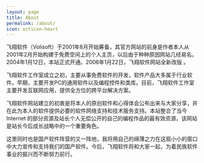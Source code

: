 ```yaml
---
layout: page
title: About
permalink: /about/
icon: octicon-heart
---
```


飞翔软件（Volisoft）于2001年8月开始筹备，其官方网站的前身是作者本人从2001年2月开始构建于免费空间上的个人主页，以后由于种种原因网站几经易名。2004年1月12日，本站正式开通。2006年1月22日，飞翔软件网站全新改版 。

飞翔软件工作室成立之初，主要从事免费软件的开发，软件产品大多属于行业软件。早期，主要开发PC的通用软件以及编程控件和类库。目前，飞翔软件工作室主要开发互联网应用，提供全方位的跨平台解决方案。

飞翔软件网站建立的初衷是将本人的原创软件和心得体会公布出来与大家分享，并在此为本人的软件提供必要的软件网络支持和技术服务支持。本站整合了当今 Internet 的部分资源及站长个人无偿公开的自己的编程作品的最有效资源，该网站是站长今后成长战略中的一个重要角色。

这里同时也是国产软件阵营的又一阵地，我将用自己的绵薄之力在这扇小小的窗口中大力宣传和支持我们的国产软件。今后，飞翔软件将和大家一起，为着民族软件事业的振兴而不断努力前行。